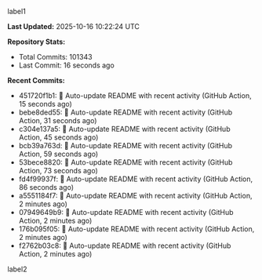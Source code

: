 
label1 
<!-- ACTIVITY_START -->
**Last Updated:** 2025-10-16 10:22:24 UTC

**Repository Stats:**
- Total Commits: 101343
- Last Commit: 16 seconds ago

**Recent Commits:**
- 451720f1b1: 🤖 Auto-update README with recent activity (GitHub Action, 15 seconds ago)
- bebe8ded55: 🤖 Auto-update README with recent activity (GitHub Action, 31 seconds ago)
- c304e137a5: 🤖 Auto-update README with recent activity (GitHub Action, 45 seconds ago)
- bcb39a763d: 🤖 Auto-update README with recent activity (GitHub Action, 59 seconds ago)
- 53bece8820: 🤖 Auto-update README with recent activity (GitHub Action, 73 seconds ago)
- fd4f99937f: 🤖 Auto-update README with recent activity (GitHub Action, 86 seconds ago)
- a5551184f7: 🤖 Auto-update README with recent activity (GitHub Action, 2 minutes ago)
- 07949649b9: 🤖 Auto-update README with recent activity (GitHub Action, 2 minutes ago)
- 176b095f05: 🤖 Auto-update README with recent activity (GitHub Action, 2 minutes ago)
- f2762b03c8: 🤖 Auto-update README with recent activity (GitHub Action, 2 minutes ago)
<!-- ACTIVITY_END -->

label2
